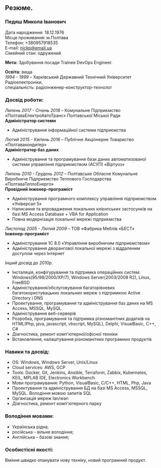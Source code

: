 ## Резюме.
### Педяш Микола Іванович
Дата народження: 18.12.1976 <br>
Місце проживання: м.Полтава <br>
Телефон: +380957918535 <br>
E-mail: nickp@email.ua <br>
Сімейний стан: одружений <br>

**Мета:** Здобування посади Trainee DevOps Engineer.

**Освіта:** вища <br>
*1994 - 1999* – Харківський Державний Технічний Університет Радіоелектроніки, <br>
спеціальність: радіоінженер-конструктор-технолог

### Досвід роботи:

*Липень 2017 - Січень 2018* – Комунальне Підприємство «ПолтаваЕлектроАвтоТранс» Полтавської Міської Ради <br>
**Адміністратор системи**
- Адміністрування інформаційної системи підприємства

*Лютий 2015 - Квітень 2016* – Публічне Акціонерне Товариство «Полтавакондитер» <br>
**Адміністратор баз даних**
- Адміністрування та програмування бази даних автоматизованої системи управління підприємством (АСУП) «Віртуоз»

*Липень 2010 - Грудень 2012* – Полтавське Обласне Комунальне Виробниче Підприємство Теплового Господарства «ПолтаваТеплоЕнерго» <br>
**Провідний інженер-програміст**
- Адміністрування програмного комплексу управління підприємством «Універсал 5»
- Написання та впровадження локальних клієнтських застосунків на базі MS Access Database + VBA for Application
- Повна модернізація локальної мережі підприємства

*Листопад 2005 - Лютий 2009* – ТОВ «Фабрика Меблів «БЕСТ» <br>
**Інженер-програміст**
- Адміністрування 1С 8.0 «Управління виробничим підприємством»
- Адміністрування дворангової локальної мережі з віддаленим доступом через Інтернет

*Інший досвід до 2010р.*
- Інсталяція, конфігурування та підтримка операційних систем: Windows(95/98/2000/XP/7), Windows Server(2003/2008 R2), Linux, FreeBSD
- Адміністрування/обслуговування багаторівневих багатокористувацьких локальних мереж з підтримкою Active Directory і DNS
- Проектування, програмування та адміністрування баз даних на MS Access, MSSQL, MySQL.
- Адміністрування веб-серверів
- Розробка, програмування та підтримка різноманітних додатків на HTML(Php, java, javascript, vbscript, MySQL), Delphi, VisualBasic, C++, C#
- Діагностика, ремонт комп'ютерної/офісної техніки
- Встановлення, налаштування різноманітних програмних продуктів

### Навики та досвід:
- OS: Windows, Windows Server, Unix/Linux
- Cloud services: AWS, GCP
- Tools: Docker, Git, Jenkins, Ansible, Terraform, Zabbix, Kubernetes, KEIL, MPLAB IDE, Electronics Workbench
- Мови програмування: Python, VisualBasic, C/C++, HTML, Php, Java
- Проектування та адміністрування БД на базі MS Access, MSSQL, MySQL. Володіння мовою запитів SQL
- Організація мереж lan/wan
- Діагностика, ремонт комп'ютерного парку

### Володіння мовами:
- Українська рідна;
- російська - вільне володіння;
- Англійська – базові знання;

### Особистісні якості:
Вміння швидко опанувати нову техніку, новий програмний продукт.

<!--
**NickP007/NickP007** is a ✨ _special_ ✨ repository because its `README.md` (this file) appears on your GitHub profile.

Here are some ideas to get you started:

- 🔭 I’m currently working on ...
- 🌱 I’m currently learning ...
- 👯 I’m looking to collaborate on ...
- 🤔 I’m looking for help with ...
- 💬 Ask me about ...
- 📫 How to reach me: ...
- 😄 Pronouns: ...
- ⚡ Fun fact: ...
-->
